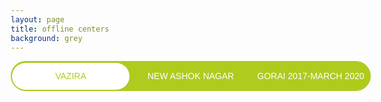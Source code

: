 ```yaml
---
layout: page
title: offline centers
background: grey
---
```


<div class="container">
  <div class="switches-container">
    <input type="radio" id="switchOne" name="switchPlan" value="VAZIRA" checked="checked" />
    <input type="radio" id="switchTwo" name="switchPlan" value="NEW ASHOK NAGAR" />
    <input type="radio" id="switchThird" name="switchPlan" value="GORAI 2017-MARCH 2020" />
    <label for="switchOne">VAZIRA</label>
    <label for="switchTwo">NEW ASHOK NAGAR</label>
    <label for="switchThird">GORAI 2017-MARCH 2020</label>
    <div class="switch-wrapper">
      <div class="switch">
        <div>VAZIRA</div>
        <div>NEW ASHOK NAGAR</div>
        <div>GORAI 2017-MARCH 2020</div>
      </div>
    </div>
  </div>
</div>

<style>
    * {
    box-sizing: border-box;
}
:root {
    --switches-bg-color: #AFCB1E;
    --switches-label-color: white ;
    --switch-bg-color: white;
    --switch-text-color: #AFCB1E ;
}
body {
    font-family: 'Lucida Sans', 'Lucida Sans Regular', 'Lucida Grande', 'Lucida Sans Unicode', Geneva, Verdana, sans-serif;
}
/* container for all of the switch elements 
    - adjust "width" to fit the content accordingly 
*/
.switches-container {
    width: 36rem;
    position: relative;
    display: flex;
    padding: 0;
    position: relative;
    background: var(--switches-bg-color);
    line-height: 3rem;
    border-radius: 3rem;
    margin-left: auto;
    margin-right: auto;
}
/* input (radio) for toggling. hidden - use labels for clicking on */
.switches-container input {
    visibility: hidden;
    position: absolute;
    top: 0;
}
/* labels for the input (radio) boxes - something to click on */
.switches-container label {
    width: 33.33%;
    padding: 0;
    margin: 0;
    text-align: center;
    cursor: pointer;
    color: var(--switches-label-color);
}
/* switch highlighters wrapper (sliding left / right) 
    - need wrapper to enable the even margins around the highlight box
*/
.switch-wrapper {
    position: absolute;
    top: 0;
    bottom: 0;
    width: 33.33%;
    padding: 0.15rem;
    z-index: 3;
    transition: transform .5s cubic-bezier(.77, 0, .175, 1);
    /* transition: transform 1s; */
}
/* switch box highlighter */
.switch {
    border-radius: 3rem;
    background: var(--switch-bg-color);
    height: 100%;
}
/* switch box labels
    - default setup
    - toggle afterwards based on radio:checked status 
*/
.switch div {
    width: 100%;
    text-align: center;
    opacity: 0;
    display: block;
    color: var(--switch-text-color) ;
    transition: opacity .2s cubic-bezier(.77, 0, .175, 1) .125s;
    will-change: opacity;
    position: absolute;
    top: 0;
    left: 0;
}
/* slide the switch box from right to left */
.switches-container input:nth-of-type(1):checked~.switch-wrapper {
    transform: translateX(0%);
}
/* slide the switch box from left to right */
.switches-container input:nth-of-type(2):checked~.switch-wrapper {
    transform: translateX(100%);
}
/* toggle the switch box labels - first checkbox:checked - show first switch div */
.switches-container input:nth-of-type(1):checked~.switch-wrapper .switch div:nth-of-type(1) {
    opacity: 1;
}
/* toggle the switch box labels - second checkbox:checked - show second switch div */
.switches-container input:nth-of-type(2):checked~.switch-wrapper .switch div:nth-of-type(2) {
    opacity: 1;
}
    #switchThird {
      /* Adjust styles as needed */
      background-color: #3498db;
      color: white;
    }

    #switchThird:checked~.switch-wrapper {
      transform: translateX(200%);
    }

    #switchThird:checked~.switch-wrapper .switch div:nth-of-type(3) {
      opacity: 1;
    }
  </style>
